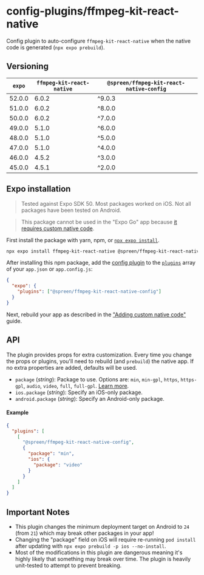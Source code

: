 # config-plugins/ffmpeg-kit-react-native

Config plugin to auto-configure `ffmpeg-kit-react-native` when the native code is generated (`npx expo prebuild`).

## Versioning

| `expo` | `ffmpeg-kit-react-native` | `@spreen/ffmpeg-kit-react-native-config` |
| ------ | ------------------------- | ---------------------------------------- |
| 52.0.0 | 6.0.2                     | ^9.0.3                                   |
| 51.0.0 | 6.0.2                     | ^8.0.0                                   |
| 50.0.0 | 6.0.2                     | ^7.0.0                                   |
| 49.0.0 | 5.1.0                     | ^6.0.0                                   |
| 48.0.0 | 5.1.0                     | ^5.0.0                                   |
| 47.0.0 | 5.1.0                     | ^4.0.0                                   |
| 46.0.0 | 4.5.2                     | ^3.0.0                                   |
| 45.0.0 | 4.5.1                     | ^2.0.0                                   |

## Expo installation

> Tested against Expo SDK 50. Most packages worked on iOS. Not all packages have been tested on Android.

> This package cannot be used in the "Expo Go" app because [it requires custom native code](https://docs.expo.io/workflow/customizing/).

First install the package with yarn, npm, or [`npx expo install`](https://docs.expo.io/workflow/expo-cli/#expo-install).

```sh
npx expo install ffmpeg-kit-react-native @spreen/ffmpeg-kit-react-native-config
```

After installing this npm package, add the [config plugin](https://docs.expo.io/guides/config-plugins/) to the [`plugins`](https://docs.expo.io/versions/latest/config/app/#plugins) array of your `app.json` or `app.config.js`:

```json
{
  "expo": {
    "plugins": ["@spreen/ffmpeg-kit-react-native-config"]
  }
}
```

Next, rebuild your app as described in the ["Adding custom native code"](https://docs.expo.io/workflow/customizing/) guide.

## API

The plugin provides props for extra customization. Every time you change the props or plugins, you'll need to rebuild (and `prebuild`) the native app. If no extra properties are added, defaults will be used.

- `package` (_string_): Package to use. Options are: `min`, `min-gpl`, `https`, `https-gpl`, `audio`, `video`, `full`, `full-gpl`. [Learn more](https://github.com/tanersener/ffmpeg-kit/tree/main/react-native#211-package-names).
- `ios.package` (_string_): Specify an iOS-only package.
- `android.package` (_string_): Specify an Android-only package.

#### Example

```json
{
  "plugins": [
    [
      "@spreen/ffmpeg-kit-react-native-config",
      {
        "package": "min",
        "ios": {
          "package": "video"
        }
      }
    ]
  ]
}
```

## Important Notes

- This plugin changes the minimum deployment target on Android to `24` (from `21`) which may break other packages in your app!
- Changing the "package" field on iOS will require re-running `pod install` after updating with `npx expo prebuild -p ios --no-install`.
- Most of the modifications in this plugin are dangerous meaning it's highly likely that something may break over time. The plugin is heavily unit-tested to attempt to prevent breaking.
